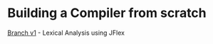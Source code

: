 # Building a Compiler from scratch
<a href="https://github.com/amrm121/LexAnalysis/tree/v1">Branch v1</a> - Lexical Analysis using JFlex

